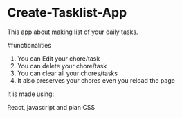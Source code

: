 # Create-Tasklist-App

This app about making list of your daily tasks.

#functionalities

1. You can Edit your chore/task
2. You can delete your chore/task
3. You can clear all your chores/tasks
4. It also preserves your chores even you reload the page

It is made using: 

React, javascript and plan CSS
